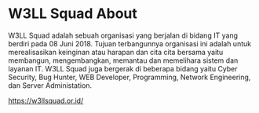 # W3LL Squad About
W3LL Squad adalah sebuah organisasi yang berjalan di bidang IT yang berdiri pada 08 Juni 2018. Tujuan terbangunnya organisasi ini adalah untuk merealisasikan keinginan atau harapan dan cita cita bersama yaitu membangun, mengembangkan, memantau dan memelihara sistem dan layanan IT. W3LL Squad juga bergerak di beberapa bidang yaitu Cyber Security, Bug Hunter, WEB Developer, Programming, Network Engineering, dan Server Administation.

https://w3llsquad.or.id/
